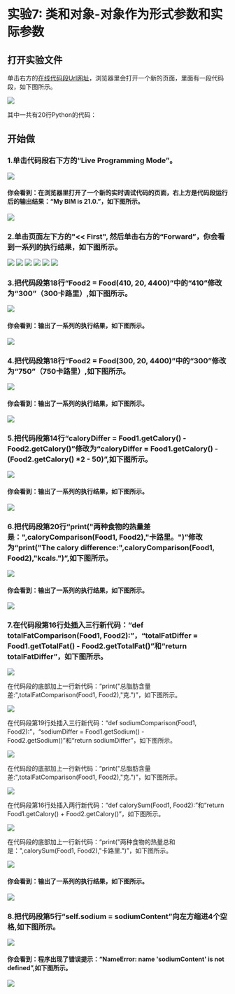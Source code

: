 # 实验7: 类和对象-对象作为形式参数和实际参数

## 打开实验文件

单击右方的[在线代码段Url网址](http://pythontutor.com/visualize.html#code=class%20Food%3A%0A%20%20%20%20def%20__init__%28self,%20caloryFromFood,%20totalFatContent,%20sodiumContent%29%3A%0A%20%20%20%20%20%20%20%20self.calory%20%3D%20caloryFromFood%0A%20%20%20%20%20%20%20%20self.totalFat%20%3D%20totalFatContent%0A%20%20%20%20%20%20%20%20self.sodium%20%3D%20sodiumContent%0A%20%20%20%20def%20getCalory%28self%29%3A%0A%20%20%20%20%20%20%20%20return%20self.calory%0A%20%20%20%20def%20getTotalFat%28self%29%3A%0A%20%20%20%20%20%20%20%20return%20self.totalFat%0A%20%20%20%20def%20getSodium%28self%29%3A%0A%20%20%20%20%20%20%20%20return%20self.sodium%0A%0Adef%20caloryComparison%28Food1,%20Food2%29%3A%0A%20%20%20%20caloryDiffer%20%3D%20Food1.getCalory%28%29%20-%20Food2.getCalory%28%29%0A%20%20%20%20return%20caloryDiffer%0A%0AFood1%20%3D%20Food%28450,%2021,%202400%29%0AFood2%20%3D%20Food%28410,%2020,%204400%29%0A%0Aprint%28%22%E4%B8%A4%E7%A7%8D%E9%A3%9F%E7%89%A9%E7%9A%84%E7%83%AD%E9%87%8F%E5%B7%AE%E6%98%AF%EF%BC%9A%22,caloryComparison%28Food1,%20Food2%29,%22%E5%8D%A1%E8%B7%AF%E9%87%8C%E3%80%82%22%29&cumulative=false&heapPrimitives=nevernest&mode=edit&origin=opt-frontend.js&py=3&rawInputLstJSON=%5B%5D&textReferences=false)，浏览器里会打开一个新的页面，里面有一段代码段，如下图所示。

![](/images/章1-快速掌握编程的基础知识/类和对象-对象作为形式参数和实际参数/0.bmp)

其中一共有20行Python的代码：

## 开始做

### 1.单击代码段右下方的“Live Programming Mode”。

![](/images/章1-快速掌握编程的基础知识/类和对象-对象作为形式参数和实际参数/1a.bmp)

#### 你会看到：在浏览器里打开了一个新的实时调试代码的页面，右上方是代码段运行后的输出结果：“My BIM is 21.0.”，如下图所示。

![](/images/章1-快速掌握编程的基础知识/类和对象-对象作为形式参数和实际参数/1b.bmp)

### 2.单击页面左下方的"<< First", 然后单击右方的“Forward”，你会看到一系列的执行结果，如下图所示。

![](/images/章1-快速掌握编程的基础知识/类和对象-对象作为形式参数和实际参数/2b1.bmp)
![](/images/章1-快速掌握编程的基础知识/类和对象-对象作为形式参数和实际参数/2b2.bmp)
![](/images/章1-快速掌握编程的基础知识/类和对象-对象作为形式参数和实际参数/2b3.bmp)
![](/images/章1-快速掌握编程的基础知识/类和对象-对象作为形式参数和实际参数/2b4.bmp)
![](/images/章1-快速掌握编程的基础知识/类和对象-对象作为形式参数和实际参数/2b5.bmp)
![](/images/章1-快速掌握编程的基础知识/类和对象-对象作为形式参数和实际参数/2b6.bmp)

### 3.把代码段第18行“Food2 = Food(410, 20, 4400)”中的“410”修改为“300”（300卡路里）,如下图所示。

![](/images/章1-快速掌握编程的基础知识/类和对象-对象作为形式参数和实际参数/3a.bmp)

#### 你会看到：输出了一系列的执行结果，如下图所示。

![](/images/章1-快速掌握编程的基础知识/类和对象-对象作为形式参数和实际参数/3b.bmp)

### 4.把代码段第18行“Food2 = Food(300, 20, 4400)”中的“300”修改为“750”（750卡路里）,如下图所示。

![](/images/章1-快速掌握编程的基础知识/类和对象-对象作为形式参数和实际参数/4a.bmp)

#### 你会看到：输出了一系列的执行结果，如下图所示。

![](/images/章1-快速掌握编程的基础知识/类和对象-对象作为形式参数和实际参数/4b.bmp)

### 5.把代码段第14行“caloryDiffer = Food1.getCalory() - Food2.getCalory()”修改为“caloryDiffer = Food1.getCalory() - (Food2.getCalory() *2 - 50)”,如下图所示。

![](/images/章1-快速掌握编程的基础知识/类和对象-对象作为形式参数和实际参数/5a.bmp)

#### 你会看到：输出了一系列的执行结果，如下图所示。

![](/images/章1-快速掌握编程的基础知识/类和对象-对象作为形式参数和实际参数/5b.bmp)

### 6.把代码段第20行“print("两种食物的热量差是：",caloryComparison(Food1, Food2),"卡路里。")”修改为“print("The calory difference:",caloryComparison(Food1, Food2),"kcals.")”,如下图所示。

![](/images/章1-快速掌握编程的基础知识/类和对象-对象作为形式参数和实际参数/6a.bmp)

#### 你会看到：输出了一系列的执行结果，如下图所示。

![](/images/章1-快速掌握编程的基础知识/类和对象-对象作为形式参数和实际参数/6b.bmp)

### 7.在代码段第16行处插入三行新代码：“def totalFatComparison(Food1, Food2):”，“totalFatDiffer = Food1.getTotalFat() - Food2.getTotalFat()”和“return totalFatDiffer”，如下图所示。

![](/images/章1-快速掌握编程的基础知识/类和对象-对象作为形式参数和实际参数/7a1.bmp)

在代码段的底部加上一行新代码：“print("总脂肪含量差:",totalFatComparison(Food1, Food2),"克.")”，如下图所示。

![](/images/章1-快速掌握编程的基础知识/类和对象-对象作为形式参数和实际参数/7a2.bmp)

在代码段第19行处插入三行新代码：“def sodiumComparison(Food1, Food2):”，“sodiumDiffer = Food1.getSodium() - Food2.getSodium()”和“return sodiumDiffer”，如下图所示。

![](/images/章1-快速掌握编程的基础知识/类和对象-对象作为形式参数和实际参数/7a3.bmp)

在代码段的底部加上一行新代码：“print("总脂肪含量差:",totalFatComparison(Food1, Food2),"克.")”，如下图所示。

![](/images/章1-快速掌握编程的基础知识/类和对象-对象作为形式参数和实际参数/7a4.bmp)

在代码段第16行处插入两行新代码：“def calorySum(Food1, Food2):”和“return Food1.getCalory() + Food2.getCalory()”，如下图所示。

![](/images/章1-快速掌握编程的基础知识/类和对象-对象作为形式参数和实际参数/7a5.bmp)

在代码段的底部加上一行新代码：“print("两种食物的热量总和是：",calorySum(Food1, Food2),"卡路里.")”，如下图所示。

![](/images/章1-快速掌握编程的基础知识/类和对象-对象作为形式参数和实际参数/7a6.bmp)

#### 你会看到：输出了一系列的执行结果，如下图所示。

![](/images/章1-快速掌握编程的基础知识/类和对象-对象作为形式参数和实际参数/7b.bmp)

### 8.把代码段第5行“self.sodium = sodiumContent”向左方缩进4个空格,如下图所示。

![](/images/章1-快速掌握编程的基础知识/类和对象-对象作为形式参数和实际参数/8a.bmp)

#### 你会看到：程序出现了错误提示：“NameError: name 'sodiumContent' is not defined”,如下图所示。

![](/images/章1-快速掌握编程的基础知识/类和对象-对象作为形式参数和实际参数/8b.bmp)